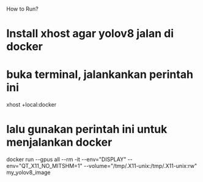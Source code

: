 How to Run?

# Install xhost agar yolov8 jalan di docker
# buka terminal, jalankankan perintah ini

xhost +local:docker

# lalu gunakan perintah ini untuk menjalankan docker

docker run --gpus all --rm -it --env="DISPLAY" --env="QT_X11_NO_MITSHM=1" --volume="/tmp/.X11-unix:/tmp/.X11-unix:rw" my_yolov8_image
